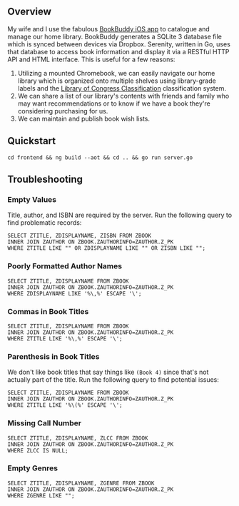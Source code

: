 ## Overview
My wife and I use the fabulous [BookBuddy iOS app](https://itunes.apple.com/us/app/bookbuddy-pro/id395149950?mt=8) to catalogue and manage our home library. BookBuddy generates a SQLite 3 database file which is synced between devices via Dropbox. Serenity, written in Go, uses that database to access book information and display it via a RESTful HTTP API and HTML interface. This is useful for a few reasons:
1. Utilizing a mounted Chromebook, we can easily navigate our home library which is organized onto multiple shelves using library-grade labels and the [Library of Congress Classification](https://www.loc.gov/catdir/cpso/lcc.html) classification system.
1. We can share a list of our library's contents with friends and family who may want recommendations or to know if we have a book they're considering purchasing for us.
1. We can maintain and publish book wish lists.

## Quickstart
```
cd frontend && ng build --aot && cd .. && go run server.go
```

## Troubleshooting
### Empty Values
Title, author, and ISBN are required by the server. Run the following query to find problematic records:
```
SELECT ZTITLE, ZDISPLAYNAME, ZISBN FROM ZBOOK
INNER JOIN ZAUTHOR ON ZBOOK.ZAUTHORINFO=ZAUTHOR.Z_PK
WHERE ZTITLE LIKE "" OR ZDISPLAYNAME LIKE "" OR ZISBN LIKE "";
```

### Poorly Formatted Author Names
```
SELECT ZTITLE, ZDISPLAYNAME FROM ZBOOK
INNER JOIN ZAUTHOR ON ZBOOK.ZAUTHORINFO=ZAUTHOR.Z_PK
WHERE ZDISPLAYNAME LIKE '%\,%' ESCAPE '\';
```

### Commas in Book Titles
```
SELECT ZTITLE, ZDISPLAYNAME FROM ZBOOK
INNER JOIN ZAUTHOR ON ZBOOK.ZAUTHORINFO=ZAUTHOR.Z_PK
WHERE ZTITLE LIKE '%\,%' ESCAPE '\';
```

### Parenthesis in Book Titles
We don't like book titles that say things like `(Book 4)` since that's not actually part of the title. Run the following query to find potential issues:
```
SELECT ZTITLE, ZDISPLAYNAME FROM ZBOOK
INNER JOIN ZAUTHOR ON ZBOOK.ZAUTHORINFO=ZAUTHOR.Z_PK
WHERE ZTITLE LIKE '%\(%' ESCAPE '\';
```

### Missing Call Number
```
SELECT ZTITLE, ZDISPLAYNAME, ZLCC FROM ZBOOK
INNER JOIN ZAUTHOR ON ZBOOK.ZAUTHORINFO=ZAUTHOR.Z_PK
WHERE ZLCC IS NULL;
```

### Empty Genres
```
SELECT ZTITLE, ZDISPLAYNAME, ZGENRE FROM ZBOOK
INNER JOIN ZAUTHOR ON ZBOOK.ZAUTHORINFO=ZAUTHOR.Z_PK
WHERE ZGENRE LIKE "";
```
